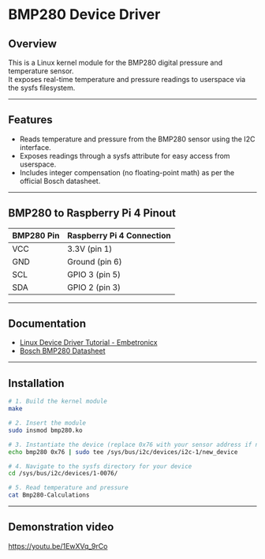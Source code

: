 # BMP280 Device Driver

## Overview

This is a Linux kernel module for the BMP280 digital pressure and temperature sensor.  
It exposes real-time temperature and pressure readings to userspace via the sysfs filesystem.

---

## Features

- Reads temperature and pressure from the BMP280 sensor using the I2C interface.
- Exposes readings through a sysfs attribute for easy access from userspace.
- Includes integer compensation (no floating-point math) as per the official Bosch datasheet.

---

## BMP280 to Raspberry Pi 4 Pinout

| BMP280 Pin | Raspberry Pi 4 Connection |
|------------|---------------------------|
| VCC        | 3.3V (pin 1)              |
| GND        | Ground (pin 6)            |
| SCL        | GPIO 3 (pin 5)            |
| SDA        | GPIO 2 (pin 3)            |

---

## Documentation

- [Linux Device Driver Tutorial - Embetronicx](https://embetronicx.com/tutorials/linux/device-drivers/linux-device-driver-part-1-introduction/)
- [Bosch BMP280 Datasheet](https://www.bosch-sensortec.com/products/environmental-sensors/pressure-sensors/bmp280/)

---

## Installation

```bash
# 1. Build the kernel module
make

# 2. Insert the module
sudo insmod bmp280.ko

# 3. Instantiate the device (replace 0x76 with your sensor address if needed)
echo bmp280 0x76 | sudo tee /sys/bus/i2c/devices/i2c-1/new_device

# 4. Navigate to the sysfs directory for your device
cd /sys/bus/i2c/devices/1-0076/

# 5. Read temperature and pressure
cat Bmp280-Calculations
```

---

## Demonstration video

https://youtu.be/1EwXVq_9rCo